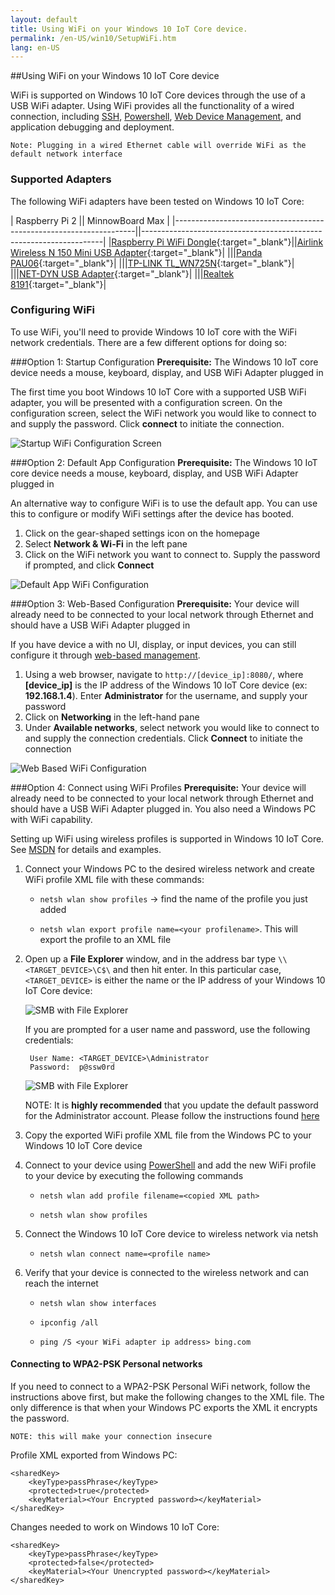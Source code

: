 ```yaml
---
layout: default
title: Using WiFi on your Windows 10 IoT Core device.
permalink: /en-US/win10/SetupWiFi.htm
lang: en-US
---
```


##Using WiFi on your Windows 10 IoT Core device

WiFi is supported on Windows 10 IoT Core devices through the use of a USB WiFi adapter. Using WiFi provides all the functionality of a wired connection, 
including [SSH]({{site.baseurl}}/{{page.lang}}/win10/samples/SSH.htm), [Powershell]({{site.baseurl}}/{{page.lang}}/win10/samples/PowerShell.htm), [Web Device Management]({{site.baseurl}}/{{page.lang}}/win10/tools/Webb.htm), and application debugging and deployment.

	Note: Plugging in a wired Ethernet cable will override WiFi as the default network interface

### Supported Adapters
The following WiFi adapters have been tested on Windows 10 IoT Core:

| Raspberry Pi 2                                                     || MinnowBoard Max                                                    |
|--------------------------------------------------------------------||--------------------------------------------------------------------|
|[Raspberry Pi WiFi Dongle](http://swag.raspberrypi.org/collections/frontpage/products/official-raspberry-pi-Wifi-dongle){:target="_blank"}||[Airlink Wireless N 150 Mini USB Adapter](http://www.amazon.com/Airlink101-AWLL5077-150Mbps-Wireless-Adapter/dp/B002VFWY9M){:target="_blank"}|
|||[Panda PAU06](http://www.amazon.com/Panda-300Mbps-Wireless-N-Adapter-button/dp/B00JDVRCI0){:target="_blank"}|
|||[TP-LINK TL_WN725N](http://www.amazon.com/TP-LINK-TL-WN725N-Wireless-Adapter-150Mbps/dp/B008IFXQFU){:target="_blank"}|
|||[NET-DYN USB Adapter](http://www.amazon.com/Adapter-NET-DYN%C2%AE-Perfect-Desktop-Laptop/dp/B00LWE14TO){:target="_blank"}|
|||[Realtek 8191](http://www.amazon.com/Realtek-300Mbps-802-11n-Wireless-Network/dp/B00AVSRLTO){:target="_blank"}|

### Configuring WiFi
To use WiFi, you'll need to provide Windows 10 IoT core with the WiFi network credentials. There are a few different options for doing so:

###Option 1: Startup Configuration
**Prerequisite:** The Windows 10 IoT core device needs a mouse, keyboard, display, and USB WiFi Adapter plugged in

The first time you boot Windows 10 IoT Core with a supported USB WiFi adapter, you will be presented with a configuration screen. 
On the configuration screen, select the WiFi network you would like to connect to and supply the password. Click **connect** to initiate the connection. 

![Startup WiFi Configuration Screen]({{site.baseurl}}/images/SetupWiFi/WiFiStartupConfig.png)

###Option 2: Default App Configuration
**Prerequisite:** The Windows 10 IoT core device needs a mouse, keyboard, display, and USB WiFi Adapter plugged in

An alternative way to configure WiFi is to use the default app. You can use this to configure or modify WiFi settings after the device has booted.

1. Click on the gear-shaped settings icon on the homepage
2. Select **Network & Wi-Fi** in the left pane
3. Click on the WiFi network you want to connect to. Supply the password if prompted, and click **Connect**

![Default App WiFi Configuration]({{site.baseurl}}/images/SetupWiFi/DefaultAppWiFiConfig.png)

###Option 3: Web-Based Configuration
**Prerequisite:** Your device will already need to be connected to your local network through Ethernet and should have a USB WiFi Adapter plugged in

If you have device a with no UI, display, or input devices, you can still configure it through [web-based management]({{site.baseurl}}/{{page.lang}}/win10/tools/Webb.htm).

1. Using a web browser, navigate to `http://[device_ip]:8080/`, where **[device_ip]** is the IP address of the Windows 10 IoT Core device (ex: **192.168.1.4**). Enter **Administrator** for the username, and supply your password
2. Click on **Networking** in the left-hand pane
3. Under **Available networks**, select network you would like to connect to and supply the connection credentials. Click **Connect** to initiate the connection

![Web Based WiFi Configuration]({{site.baseurl}}/images/SetupWiFi/WebBWiFiConfig.png)

###Option 4: Connect using WiFi Profiles
**Prerequisite:** Your device will already need to be connected to your local network through Ethernet and should have a USB WiFi Adapter plugged in. You also need a Windows PC with WiFi capability.

Setting up WiFi using wireless profiles is supported in Windows 10 IoT Core. See [MSDN](https://msdn.microsoft.com/en-us/library/windows/desktop/aa369853) for details and examples.

1. Connect your Windows PC to the desired wireless network and create WiFi profile XML file with these commands:

    * `netsh wlan show profiles` -> find the name of the profile you just added

    * `netsh wlan export profile name=<your profilename>`. This will export the profile to an XML file

2. Open up a **File Explorer** window, and in the address bar type `\\<TARGET_DEVICE>\C$\` and then hit enter.  In this particular case, `<TARGET_DEVICE>` is either the name or the IP address of your Windows 10 IoT Core device:

    ![SMB with File Explorer]({{site.baseurl}}/images/DriverLab/smb1.png)

    If you are prompted for a user name and password, use the following credentials:

        User Name: <TARGET_DEVICE>\Administrator
        Password:  p@ssw0rd

    ![SMB with File Explorer]({{site.baseurl}}/images/DriverLab/cred1.png)
	
    NOTE: It is **highly recommended** that you update the default password for the Administrator account.  Please follow the instructions found [here]({{site.baseurl}}/{{page.lang}}/win10/samples/PowerShell.htm)

3. Copy the exported WiFi profile XML file from the Windows PC to your Windows 10 IoT Core device

4. Connect to your device using [PowerShell]({{site.baseurl}}/{{page.lang}}/win10/samples/PowerShell.htm) and add the new WiFi profile to your device by executing the following commands 

    * `netsh wlan add profile filename=<copied XML path>`

    * `netsh wlan show profiles`

5. Connect the Windows 10 IoT Core device to wireless network via netsh

    * `netsh wlan connect name=<profile name>`

6. Verify that your device is connected to the wireless network and can reach the internet

    * `netsh wlan show interfaces`

    * `ipconfig /all`

    * `ping /S <your WiFi adapter ip address> bing.com`

 

#### Connecting to WPA2-PSK Personal networks

If you need to connect to a WPA2-PSK Personal WiFi network, follow the instructions above first, but make the following changes to the XML file. The only difference is that when your Windows PC exports the XML it encrypts the password.

    NOTE: this will make your connection insecure

Profile XML exported from Windows PC:

    <sharedKey>
        <keyType>passPhrase</keyType>
        <protected>true</protected>
        <keyMaterial><Your Encrypted password></keyMaterial>
    </sharedKey>

 

Changes needed to work on Windows 10 IoT Core:

    <sharedKey>
        <keyType>passPhrase</keyType>
        <protected>false</protected>
        <keyMaterial><Your Unencrypted password></keyMaterial>
    </sharedKey>
